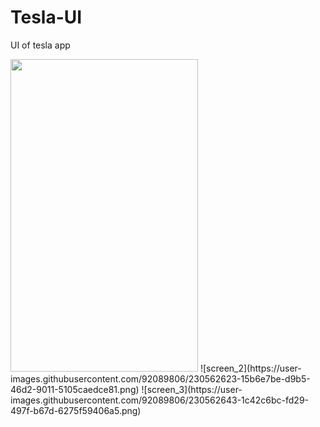 # Tesla-UI
UI of tesla app


<img src="https://user-images.githubusercontent.com/92089806/230562612-6cde674c-3fa0-4f68-bf8e-3e8797a785b9.png" width="300" height="500">
![screen_2](https://user-images.githubusercontent.com/92089806/230562623-15b6e7be-d9b5-46d2-9011-5105caedce81.png)
![screen_3](https://user-images.githubusercontent.com/92089806/230562643-1c42c6bc-fd29-497f-b67d-6275f59406a5.png)
